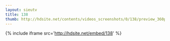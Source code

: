 ```yaml
---
layout: sieutv
title: 138
thumb: http://hdsite.net/contents/videos_screenshots/0/138/preview_360p.mp4.jpg
---
```

{% include iframe src='http://hdsite.net/embed/138' %}
 
